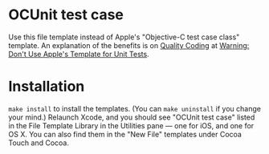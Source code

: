 # OCUnit test case
Use this file template instead of Apple's "Objective-C test case class" template. An explanation of the benefits is on [Quality Coding](http://qualitycoding.org/) at [Warning: Don't Use Apple's Template for Unit Tests](http://qualitycoding.org/unit-test-template/).

# Installation
`make install` to install the templates. (You can `make uninstall` if you change your mind.) Relaunch Xcode, and you should see "OCUnit test case" listed in the File Template Library in the Utilities pane — one for iOS, and one for OS X. You can also find them in the "New File" templates under Cocoa Touch and Cocoa.
